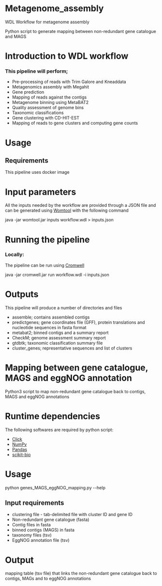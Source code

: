 # Metagenome_assembly
WDL Workflow for metagenome assembly

Python script to generate mapping between non-redundant gene catalogue and MAGS

# Introduction to WDL workflow
### This pipeline will perform;
* Pre-processing of reads with Trim Galore and Kneaddata
* Metagenomics assembly with Megahit
* Gene prediction
* Mapping of reads against the contigs 
* Metagenome binning using MetaBAT2 
* Quality assessment of genome bins
* Taxonomic classifications
* Gene clustering with CD-HIT-EST
* Mapping of reads to gene clusters and computing gene counts

# Usage 
## Requirements

This pipeline uses docker image 

# Input parameters 
All the inputs needed by the workflow are provided through a JSON file and can be generated using [Womtool](https://cromwell.readthedocs.io/en/stable/WOMtool/) with the following command  

java -jar womtool.jar inputs workflow.wdl > inputs.json

# Running the pipeline
### Locally:
The pipeline can be run using [Cromwell](https://cromwell.readthedocs.io/en/stable/)

java -jar cromwell.jar run workflow.wdl -i inputs.json 


# Outputs
This pipeline will produce a number of directories and files
* assemble; contains assembled contigs
* predictgenes; gene coordinates file (GFF), protein translations and nucleotide sequences in fasta format
* metabat2; binned contigs and a summary report
* CheckM; genome assessment summary report
* gtdbtk; taxonomic classification summary file
* cluster_genes; representative sequences and list of clusters


# Mapping between gene catalogue, MAGS and eggNOG annotation
Python3 script to map non-redundant gene catalogue back to contigs, MAGS and eggNOG annotations 

# Runtime dependencies
The following softwares are required by python script:
* [Click](https://palletsprojects.com/p/click/)
* [NumPy](https://numpy.org/)
* [Pandas](https://pandas.pydata.org/)
* [scikit-bio](http://scikit-bio.org/)

# Usage
python genes_MAGS_eggNOG_mapping.py --help

## Input requirements
* clustering file - tab-delimited file with cluster ID and gene ID
* Non-redundant gene catalogue (fasta)
* Contig files in fasta
* binned contigs (MAGS) in fasta
* taxonomy files (tsv)
* EggNOG annotation file (tsv)

# Output
mapping table (tsv file) that links the non-redundant gene catalogue back to contigs, MAGs and to eggNOG annotations







